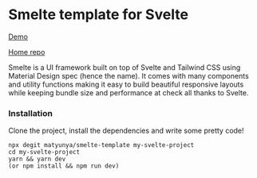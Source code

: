 # Smelte template for Svelte
[Demo](https://smelte.netlify.com)

[Home repo](https://github.com/matyunya/smelte)

Smelte is a UI framework built on top of Svelte and Tailwind CSS using Material Design spec (hence the name).
It comes with many components and utility functions making it easy to build beautiful responsive layouts while keeping
bundle size and performance at check all thanks to Svelte.

### Installation
Clone the project, install the dependencies and write some pretty code!
```
npx degit matyunya/smelte-template my-svelte-project
cd my-svelte-project
yarn && yarn dev
(or npm install && npm run dev)
```